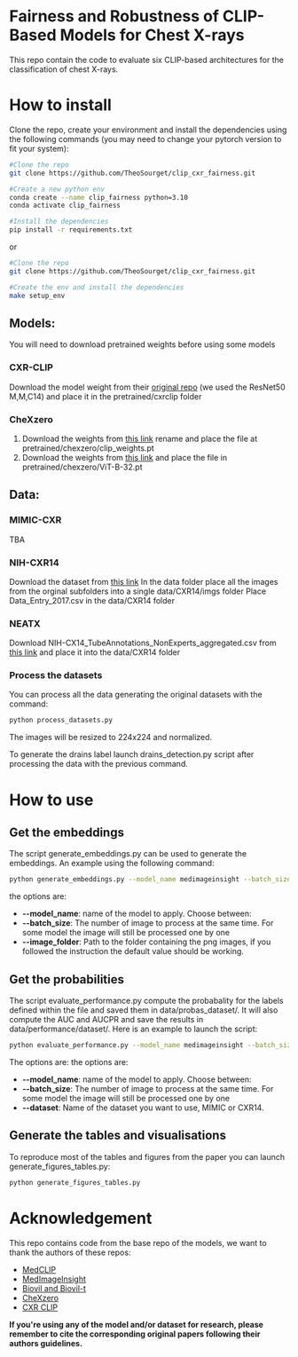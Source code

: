 # Fairness and Robustness of CLIP-Based Models for Chest X-rays
This repo contain the code to evaluate six CLIP-based architectures for the classification of chest X-rays.

# How to install
Clone the repo, create your environment and install the dependencies using the following commands (you may need to change your pytorch version to fit your system):

```sh
#Clone the repo
git clone https://github.com/TheoSourget/clip_cxr_fairness.git

#Create a new python env
conda create --name clip_fairness python=3.10
conda activate clip_fairness

#Install the dependencies
pip install -r requirements.txt
``` 

or

```sh
#Clone the repo
git clone https://github.com/TheoSourget/clip_cxr_fairness.git

#Create the env and install the dependencies
make setup_env
``` 

## Models:
You will need to download pretrained weights before using some models
### CXR-CLIP
Download the model weight from their [original repo](https://github.com/Soombit-ai/cxr-clip?tab=readme-ov-file#pre-trained-model-checkpoint) (we used the ResNet50 M,M,C14) and place it in the pretrained/cxrclip folder

### CheXzero
1. Download the weights from [this link](https://drive.google.com/drive/folders/1makFLiEMbSleYltaRxw81aBhEDMpVwno) rename and place the file at pretrained/chexzero/clip_weights.pt 
2. Download the weights from [this link](https://openaipublic.azureedge.net/clip/models/40d365715913c9da98579312b702a82c18be219cc2a73407c4526f58eba950af/ViT-B-32.pt) and place the file in pretrained/chexzero/ViT-B-32.pt

## Data:

### MIMIC-CXR
TBA

### NIH-CXR14
Download the dataset from [this link](https://www.kaggle.com/datasets/nih-chest-xrays/data)
In the data folder place all the images from the orginal subfolders into a single data/CXR14/imgs folder
Place Data_Entry_2017.csv in the data/CXR14 folder

### NEATX
Download NIH-CX14_TubeAnnotations_NonExperts_aggregated.csv from [this link](https://zenodo.org/records/14944064) and place it into the data/CXR14 folder

### Process the datasets
You can process all the data generating the original datasets with the command:
```sh
python process_datasets.py
```
The images will be resized to 224x224 and normalized.


To generate the drains label launch drains_detection.py script after processing the data with the previous command.

# How to use

## Get the embeddings
The script generate_embeddings.py can be used to generate the embeddings. An example using the following command:
```sh
python generate_embeddings.py --model_name medimageinsight --batch_size 32
``` 

the options are:
* **--model_name**: name of the model to apply. Choose between:
* **--batch_size**: The number of image to process at the same time. For some model the image will still be processed one by one
* **--image_folder**: Path to the folder containing the png images, if you followed the instruction the default value should be working.

## Get the probabilities
The script evaluate_performance.py compute the probabality for the labels defined within the file and saved them in data/probas_dataset/. It will also compute the AUC and AUCPR and save the results in data/performance/dataset/.
Here is an example to launch the script:

```sh
python evaluate_performance.py --model_name medimageinsight --batch_size 32
```
The options are:
the options are:
* **--model_name**: name of the model to apply. Choose between:
* **--batch_size**: The number of image to process at the same time. For some model the image will still be processed one by one
* **--dataset**: Name of the dataset you want to use, MIMIC or CXR14.


## Generate the tables and visualisations
To reproduce most of the tables and figures from the paper you can launch generate_figures_tables.py:
```sh
python generate_figures_tables.py
```

# Acknowledgement
This repo contains code from the base repo of the models, we want to thank the authors of these repos:
* [MedCLIP](https://github.com/RyanWangZf/MedCLIP)
* [MedImageInsight](https://huggingface.co/lion-ai/MedImageInsights)
* [Biovil and Biovil-t](https://github.com/microsoft/hi-ml/tree/e011bb996056f81e6cca98eae5b0f1223461dda1/hi-ml-multimodal)
* [CheXzero](https://github.com/rajpurkarlab/CheXzero)
* [CXR CLIP](https://github.com/Soombit-ai/cxr-clip)



**If you're using any of the model and/or dataset for research, please remember to cite the corresponding original papers following their authors guidelines.**
